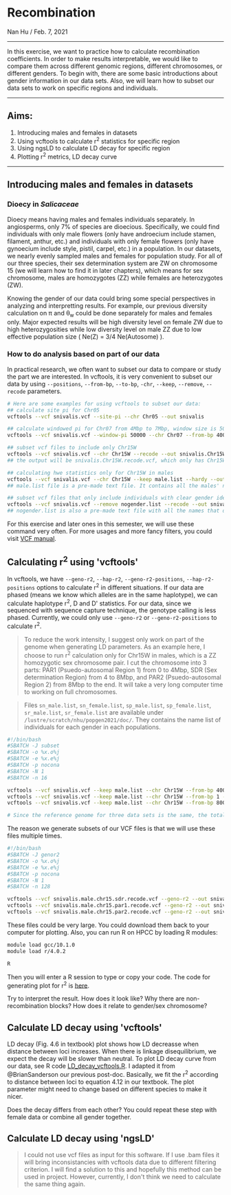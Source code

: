 # Recombination
Nan Hu / Feb. 7, 2021

---

In this exercise, we want to practice how to calculate recombination coefficients. In order to make results interpretable, we would like to compare them across different genomic regions, different chromosomes, or different genders. To begin with, there are some basic introductions about gender information in our data sets. Also, we will learn how to subset our data sets to work on specific regions and individuals.

---
## Aims:
1. Introducing males and females in datasets
2. Using vcftools to calculate r<sup>2</sup> statistics for specific region
3. Using ngsLD to calculate LD decay for specific region
4. Plotting r<sup>2</sup> metrics, LD decay curve
---
## Introducing males and females in datasets
### Dioecy in *Salicaceae*
Dioecy means having males and females individuals separately. In angiosperms, only 7% of species are dioecious. Specifically, we could find individuals with only male flowers (only have androecium include stamen, filament, anthur, etc.) and individuals with only female flowers (only have gynoecium include style, pistil, carpel, etc.) in a population. In our datasets, we nearly evenly sampled males and females for population study. For all of our three species, their sex determination system are ZW on chromosome 15 (we will learn how to find it in later chapters), which means for sex chromosome, males are homozygotes (ZZ) while females are heterozygotes (ZW). 

Knowing the gender of our data could bring some special perspectives in analyzing and interpretting results. For example, our previous diversity calculation on π and θ<sub>w</sub> could be done separately for males and females only. Major expected results will be high diversity level on female ZW due to high heterozygosities while low diversity level on male ZZ due to low effective population size ( Ne(Z) = 3/4 Ne(Autosome) ).

### How to do analysis based on part of our data
In practical research, we often want to subset our data to compare or study the part we are interested. In vcftools, it is very convenient to subset our data by using `--positions`, `--from-bp`, `--to-bp`, `-chr`, `--keep`, `--remove`, `--recode` parameters.
```bash
# Here are some examples for using vcftools to subset our data:
## calculate site pi for Chr05
vcftools --vcf snivalis.vcf --site-pi --chr Chr05 --out snivalis

## calculate windowed pi for Chr07 from 4Mbp to 7Mbp, window size is 50k
vcftools --vcf snivalis.vcf --window-pi 50000 --chr Chr07 --from-bp 4000000 --to-bp 7000000 --out snivalis

## subset vcf files to include only Chr15W
vcftools --vcf snivalis.vcf --chr Chr15W --recode --out snivalis.Chr15W
## the output will be snivalis.Chr15W.recode.vcf, which only has Chr15W.

## calculating hwe statistics only for Chr15W in males
vcftools --vcf snivalis.vcf --chr Chr15W --keep male.list --hardy --out snivalis
## male.list file is a pre-made text file. It contains all the males' names with each name in a line.

## subset vcf files that only include individuals with clear gender identifications
vcftools --vcf snivalis.vcf --remove nogender.list --recode --out snivalis.clean
## nogender.list is also a pre-made text file with all the names that do not have a gender identification.
```

For this exercise and later ones in this semester, we will use these command very often. For more usages and more fancy filters, you could visit [VCF manual](http://vcftools.sourceforge.net/man_latest.html).
## Calculating r<sup>2</sup> using 'vcftools'
In vcftools, we have `--geno-r2`, `--hap-r2`, `--geno-r2-positions`, `--hap-r2-positions` options to calculate r<sup>2</sup> in different situations. If our data are phased (means we know which alleles are in the same haplotype), we can calculate haplotype r<sup>2</sup>, D and D' statistics. For our data, since we sequenced with sequence capture technique, the genotype calling is less phased. Currently, we could only use `--geno-r2` or `--geno-r2-positions` to calculate r<sup>2</sup>.
> To reduce the work intensity, I suggest only work on part of the genome when generating LD parameters. As an example here, I choose to run r<sup>2</sup> calculation only for Chr15W in males, which is a ZZ homozygotic sex chromosome pair. I cut the chromosome into 3 parts: PAR1 (Psuedo-autosomal Region 1) from 0 to 4Mbp, SDR (Sex determination Region) from 4 to 8Mbp, and PAR2 (Psuedo-autosomal Region 2) from 8Mbp to the end. It will take a very long computer time to working on full chromosomes.

> Files `sn_male.list`, `sn_female.list`, `sp_male.list`, `sp_female.list`, `sr_male.list`, `sr_female.list` are available under `/lustre/scratch/nhu/popgen2021/doc/`. They contains the name list of individuals for each gender in each populations.
```bash
#!/bin/bash
#SBATCH -J subset
#SBATCH -o %x.o%j
#SBATCH -e %x.e%j
#SBATCH -p nocona
#SBATCH -N 1
#SBATCH -n 16

vcftools --vcf snivalis.vcf --keep male.list --chr Chr15W --from-bp 4000000 --to-bp 8000000 --recode --out snivalis.male.chr15.sdr
vcftools --vcf snivalis.vcf --keep male.list --chr Chr15W --from-bp 1 --to-bp 4000000 --recode --out snivalis.male.chr15.par1
vcftools --vcf snivalis.vcf --keep male.list --chr Chr15W --from-bp 8000000 --to-bp 15651726 --recode --out snivalis.male.chr15.par2

# Since the reference genome for three data sets is the same, the total length of Chr15W in our data sets should be the same here.
```
The reason we generate subsets of our VCF files is that we will use these files multiple times.

```bash
#!/bin/bash
#SBATCH -J genor2
#SBATCH -o %x.o%j
#SBATCH -e %x.e%j
#SBATCH -p nocona
#SBATCH -N 1
#SBATCH -n 128

vcftools --vcf snivalis.male.chr15.sdr.recode.vcf --geno-r2 --out snivalis.male.chr15.sdr
vcftools --vcf snivalis.male.chr15.par1.recode.vcf --geno-r2 --out snivalis.male.chr15.par1
vcftools --vcf snivalis.male.chr15.par2.recode.vcf --geno-r2 --out snivalis.male.chr15.par2
```
These files could be very large. You could download them back to your computer for plotting. Also, you can run R on HPCC by loading R modules:
```bash
module load gcc/10.1.0
module load r/4.0.2

R
```
Then you will enter a R session to type or copy your code. The code for generating plot for r<sup>2</sup> is [here](https://github.com/gudusanjiao/popgen2021/blob/main/R2_plot.R).

Try to interpret the result. How does it look like? Why there are non-recombination blocks? How does it relate to gender/sex chromosome?
## Calculate LD decay using 'vcftools'
LD decay (Fig. 4.6 in textbook) plot shows how LD decreasse when distance between loci increases. When there is linkage disequilibrium, we expect the decay will be slower than neutral. To plot LD decay curve from our data, see R code [LD_decay_vcftools.R](https://github.com/gudusanjiao/popgen2021/blob/main/LD_decay_vcftools.R). I adapted it from @BrianSanderson our previous post-doc. Basically, we fit the r<sup>2</sup> according to distance between loci to equation 4.12 in our textbook. The plot parameter might need to change based on different species to make it nicer.

Does the decay differs from each other? You could repeat these step with female data or combine all gender together. 

## Calculate LD decay using 'ngsLD'
> I could not use vcf files as input for this software. If I use .bam files it will bring inconsistancies with vcftools data due to different filtering criterion. I will find a solution to this and hopefully this method can be used in project. However, currently, I don't think we need to calculate the same thing again.
